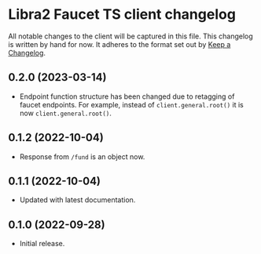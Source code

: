 # Libra2 Faucet TS client changelog

All notable changes to the client will be captured in this file. This changelog is written by hand for now. It adheres to the format set out by [Keep a Changelog](https://keepachangelog.com/en/1.0.0/).

## 0.2.0 (2023-03-14)
- Endpoint function structure has been changed due to retagging of faucet endpoints. For example, instead of `client.general.root()` it is now `client.general.root()`.

## 0.1.2 (2022-10-04)
- Response from `/fund` is an object now.

## 0.1.1 (2022-10-04)
- Updated with latest documentation.

## 0.1.0 (2022-09-28)
- Initial release.
